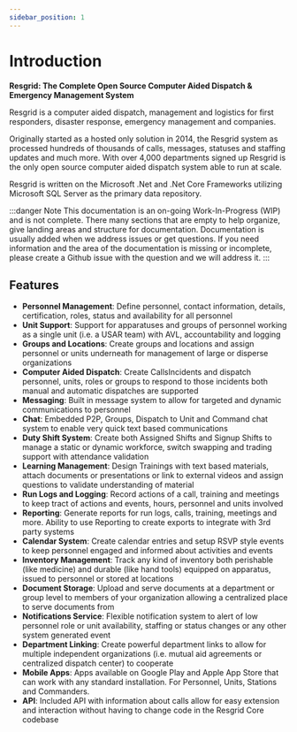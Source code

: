 ```yaml
---
sidebar_position: 1
---
```


# Introduction

**Resgrid: The Complete Open Source Computer Aided Dispatch & Emergency Management System**

Resgrid is a computer aided dispatch, management and logistics for first responders, disaster response, emergency management and companies.

Originally started as a hosted only solution in 2014, the Resgrid system as processed hundreds of thousands of calls, messages, statuses and staffing updates and much more. With over 4,000 departments signed up Resgrid is the only open source computer aided dispatch system able to run at scale.

Resgrid is written on the Microsoft .Net and .Net Core Frameworks utilizing Microsoft SQL Server as the primary data repository.

:::danger Note
This documentation is an on-going Work-In-Progress (WIP) and is not complete. There many sections that are empty to help organize, give landing areas and structure for documentation. Documentation is usually added when we address issues or get questions. If you need information and the area of the documentation is missing or incomplete, please create a Github issue
with the question and we will address it.
:::

## Features

- **Personnel Management**: Define personnel, contact information, details, certification, roles, status and availability for all personnel
- **Unit Support**: Support for apparatuses and groups of personnel working as a single unit (i.e. a USAR team) with AVL, accountability and logging
- **Groups and Locations**: Create groups and locations and assign personnel or units underneath for management of large or disperse organizations
- **Computer Aided Dispatch**: Create CallsIncidents and dispatch personnel, units, roles or groups to respond to those incidents both manual and automatic dispatches are supported
- **Messaging**: Built in message system to allow for targeted and dynamic communications to personnel
- **Chat**: Embedded P2P, Groups, Dispatch to Unit and Command chat system to enable very quick text based communications
- **Duty Shift System**: Create both Assigned Shifts and Signup Shifts to manage a static or dynamic workforce, switch swapping and trading support with attendance validation
- **Learning Management**: Design Trainings with text based materials, attach documents or presentations or link to external videos and assign questions to validate understanding of material
- **Run Logs and Logging**: Record actions of a call, training and meetings to keep tract of actions and events, hours, personnel and units involved
- **Reporting**: Generate reports for run logs, calls, training, meetings and more. Ability to use Reporting to create exports to integrate with 3rd party systems
- **Calendar System**: Create calendar entries and setup RSVP style events to keep personnel engaged and informed about activities and events
- **Inventory Management**: Track any kind of inventory both perishable (like medicine) and durable (like hand tools) equipped on apparatus, issued to personnel or stored at locations
- **Document Storage**: Upload and serve documents at a department or group level to members of your organization allowing a centralized place to serve documents from
- **Notifications Service**: Flexible notification system to alert of low personnel role or unit availability, staffing or status changes or any other system generated event
- **Department Linking**: Create powerful department links to allow for multiple independent organizations (i.e. mutual aid agreements or centralized dispatch center) to cooperate
- **Mobile Apps**: Apps available on Google Play and Apple App Store that can work with any standard installation. For Personnel, Units, Stations and Commanders.
- **API**: Included API with information about calls allow for easy extension and interaction without having to change code in the Resgrid Core codebase

